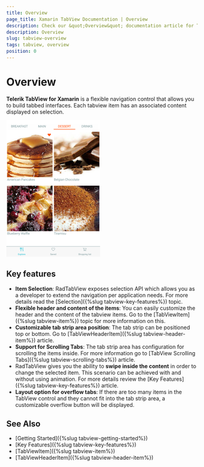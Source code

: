 ```yaml
---
title: Overview
page_title: Xamarin TabView Documentation | Overview
description: Check our &quot;Overview&quot; documentation article for Telerik TabView for Xamarin control.
description: Overview
slug: tabview-overview
tags: tabview, overview
position: 0
---
```


# Overview

**Telerik TabView for Xamarin** is a flexible navigation control that allows you to build tabbed interfaces. Each tabview item has an associated content displayed on selection.

![TabView example](images/tabview-overview.png) 

## Key features

* **Item Selection**: RadTabView exposes selection API which allows you as a developer to extend the navigation per application needs. For more details read the [Selection]({%slug tabview-key-features%}) topic.
* **Flexible header and content of the items**: You can easily customize the header and the content of the tabview items. Go to the [TabViewItem]({%slug tabview-item%}) topic for more information on this.
* **Customizable tab strip area position**: The tab strip can be positioned top or bottom. Go to [TabViewHeaderItem]({%slug tabview-header-item%}) article.
* **Support for Scrolling Tabs**: The tab strip area has configuration for scrolling the items inside. For more information go to [TabView Scrolling Tabs]({%slug tabview-scrolling-tabs%}) article.
* RadTabView gives you the ability to **swipe inside the content** in order to change the selected item. This scenario can be achieved with and without using animation. For more details review the [Key Features]({%slug tabview-key-features%}) article.
* **Layout option for overflow tabs**: If there are too many items in the TabView control and they cannot fit into the tab strip area, a customizable overflow button will be displayed. 

## See Also

- [Getting Started]({%slug tabview-getting-started%})
- [Key Features]({%slug tabview-key-features%})
- [TabViewItem]({%slug tabview-item%})
- [TabViewHeaderItem]({%slug tabview-header-item%})
